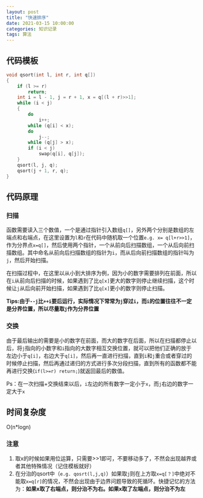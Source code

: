 ```yaml
---
layout: post
title: "快速排序"
date: 2021-03-15 10:00:00
categories: 知识记录
tags: 算法
---
```


## 代码模板

```cpp
void qsort(int l, int r, int q[])
{
    if (l >= r)
        return;
    int i = l - 1, j = r + 1, x = q[(l + r)>>1];
    while (i < j)
    {
        do
            i++;
        while (q[i] < x);
        do
            j--;
        while (q[j] > x);
        if (i < j)
            swap(q[i], q[j]);
    }
    qsort(l, j, q);
    qsort(j + 1, r, q);
}
```

## 代码原理

### 扫描

​    函数需要读入三个数值，一个是通过指针引入数组`q[]`，另外两个分别是数组的左端点和右端点，在这里设置为`l`和`r`在代码中随机取一个位置`e.g. x= q[l+r>>1]`，作为分界点`x=q[]`，然后使用两个指针，一个从前向后扫描数组，一个从后向前扫描数组。其中命名从前向后扫描数组的指针为`i`，而从后向前扫描数组的指针叫为`j`，然后开始扫描。

​    在扫描过程中，在这里以从小到大排序为例，因为小的数字需要排列在前面，所以在`i`从前向后扫描的时候，如果遇到了比`q[x]`更大的数字则停止继续扫描，这个时候让`j`从后向前开始扫描，如果遇到了比`q[x]`更小的数字则停止扫描。

​    **Tips:由于`--j`比`++i`要后运行，实际情况下常常为`j`穿过`i`，而`i`的位置往往不一定是分界位置，所以尽量取`j`作为分界位置**

### 交换

​    由于最后输出的需要是小的数字在前面，而大的数字在后面，所以在扫描都停止以后，将`j`指向的小数字和`i`指向的大数字相互交换位置，就可以把他们正确的放于左边小于`q[i]`，右边大于`q[i]`，然后再一直进行扫描，直到`i`和`j`重合或者穿过的时候停止扫描，然后再通过递归的方式进行多次分段扫描，直到所有的函数都不能再进行交换(`if(l>=r) return;`)就返回最后的数值。

​    Ps：在一次扫描+交换结束以后，`i`左边的所有数字一定小于`x`，而`j`右边的数字一定大于`x`

## 时间复杂度

O(n*logn)

### 注意

1. 取x的时候如果用位运算，只需要>>1即可，不要移动多了，不然会出现越界或者其他特殊情况（记住模板就好）
2. 在分治的qsort中（`e.g. qosrt(l,j,q)`）如果取`j`则在上方取`x=q[？]`中绝对不能取`x=q[r]`的情况，不然会出现由于边界问题导致的死循环。快捷记忆的方法为：**如果x取了右端点，则分治不为右。如果x取了左端点，则分治不为左**
